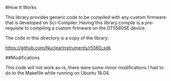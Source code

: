 #How It Works

This library provides generic code to be compiled with any custom firmware that is developed on
Sci-Compiler. Having this library compile is a pre-requisite to compiling a custom firmware on the
DT5560SE device. 

The code in this directory is a copy of the library:

https://github.com/NuclearInstruments/r5560_sdk

##Modifications

This code will _not_ work as-is, there were some minor modifications I had to do to the Makefile while running on Ubuntu 18.04.

